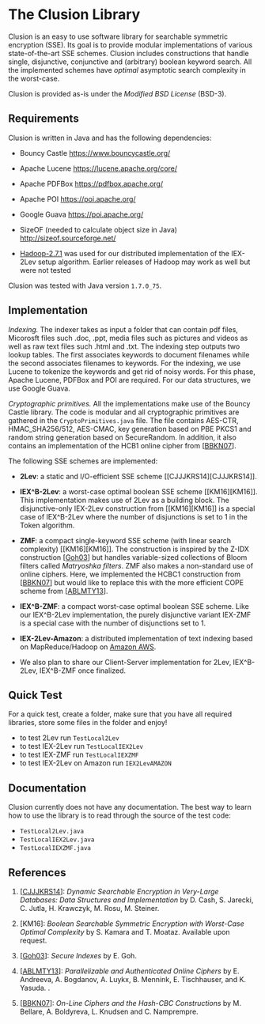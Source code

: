 # The Clusion Library

Clusion is an easy to use software library for searchable symmetric encryption
(SSE). Its goal is to provide modular implementations of various
state-of-the-art SSE schemes. Clusion includes constructions that handle
single, disjunctive, conjunctive and (arbitrary) boolean keyword search.  All
the implemented schemes have *optimal* asymptotic search complexity in the
worst-case.  

Clusion is provided as-is under the *Modified BSD License* (BSD-3). 


## Requirements
Clusion is written in Java and has the following dependencies:

+ Bouncy Castle					https://www.bouncycastle.org/

+ Apache Lucene					https://lucene.apache.org/core/

+ Apache PDFBox					https://pdfbox.apache.org/

+ Apache POI					https://poi.apache.org/

+ Google Guava					https://poi.apache.org/

+ SizeOF (needed to calculate object size in Java)	http://sizeof.sourceforge.net/

+ [Hadoop-2.7.1](http://hadoop.apache.org/releases.htm) was used for our
  distributed implementation of the IEX-2Lev setup algorithm. Earlier releases
 of Hadoop may work as well but were not tested 

Clusion was tested with Java version `1.7.0_75`.


## Implementation

*Indexing.* The indexer takes as input a folder that can contain pdf files,
Micorosft files such .doc, .ppt, media files such as pictures and videos as
well as raw text files such .html and .txt. The indexing step outputs two
lookup tables. The first associates keywords to document filenames while the
second associates filenames to keywords. For the indexing, we use Lucene to
tokenize the keywords and get rid of noisy words.  For this phase, Apache
Lucene, PDFBox and POI are required. For our data structures, we use Google
Guava.

*Cryptographic primitives.* All the implementations make use of the Bouncy
Castle library. The code is modular and all cryptographic primitives are
gathered in the `CryptoPrimitives.java` file.  The file contains AES-CTR,
HMAC_SHA256/512, AES-CMAC, key generation based on PBE PKCS1 and random string
generation based on SecureRandom.  In addition, it also contains an
implementation of the HCB1 online cipher from \[[BBKN07][BBKN07]\]. 



The following SSE schemes are implemented:

+ **2Lev**:  a static and I/O-efficient SSE scheme \[[CJJJKRS14][CJJJKRS14]]\. 

+ **IEX^B-2Lev**: a  worst-case optimal boolean SSE scheme \[[KM16][KM16]\].
  This implementation makes use of 2Lev as a building block.  The
disjunctive-only IEX-2Lev construction from \[[KM16][KM16]\] is a special case
of IEX^B-2Lev where the number of disjunctions is set to 1 in the Token
algorithm.

+ **ZMF**: a compact single-keyword SSE scheme 
  (with linear search complexity) \[[KM16][KM16]\]. The construction is
inspired by  the Z-IDX construction \[[Goh03][Goh03]\] but handles
variable-sized collections of Bloom filters called *Matryoshka filters*. ZMF
also makes a non-standard use of online ciphers.  Here, we implemented the
HCBC1 construction from  \[[BBKN07][BBKN07]\] but would like to replace this
with the more efficient COPE scheme from \[[ABLMTY13][ABLMTY13]\]. 

+ **IEX^B-ZMF**: a compact worst-case optimal boolean SSE scheme. Like our
  IEX^B-2Lev implementation, the purely disjunctive variant IEX-ZMF is a special case with the number of disjunctions set to 1. 

+ **IEX-2Lev-Amazon**: a distributed implementation of text indexing based on MapReduce/Hadoop
on [Amazon AWS](https://aws.amazon.com/fr/). 

+ We also plan to share our Client-Server implementation for 2Lev, IEX^B-2Lev, IEX^B-ZMF once finalized. 

## Quick Test

For a quick test, create a folder, make sure that you have all required
libraries, store some files in the folder and enjoy!

+ to test 2Lev run `TestLocal2Lev`
+ to test IEX-2Lev run `TestLocalIEX2Lev`
+ to test IEX-ZMF run `TestLocalIEXZMF`
+ to test IEX-2Lev on Amazon run `IEX2LevAMAZON`


## Documentation

Clusion currently does not have any documentation. The best way to learn how to
use the library is to read through the source of the test code:

+ `TestLocal2Lev.java`
+ `TestLocalIEX2Lev.java`
+ `TestLocalIEXZMF.java`

## References

1. \[[CJJJKRS14](https://eprint.iacr.org/2014/853.pdf)\]:  *Dynamic Searchable Encryption in Very-Large Databases: Data Structures and Implementation* by D. Cash, S. Jarecki, C. Jutla, H. Krawczyk, M. Rosu, M. Steiner.

2. \[KM16\]:  *Boolean Searchable Symmetric Encryption with Worst-Case Optimal Complexity* by S. Kamara and T. Moataz. Available upon request. 

3. \[[Goh03](https://eprint.iacr.org/2003/216.pdf)\]: *Secure Indexes* by E. Goh. 

4. \[[ABLMTY13](https://eprint.iacr.org/2013/790.pdf)\]: *Parallelizable and
   Authenticated Online Ciphers* by E. Andreeva, A.  Bogdanov, A. Luykx, B.
Mennink, E. Tischhauser, and K. Yasuda. . 

5. \[[BBKN07](https://cseweb.ucsd.edu/~mihir/papers/olc.pdf)\]:  *On-Line
   Ciphers and the Hash-CBC Constructions* by M. Bellare, A. Boldyreva, L.
Knudsen and C. Namprempre.


[CJJKRS14]: https://eprint.iacr.org/2014/853.pdf
[Goh03]: https://eprint.iacr.org/2003/216.pdf
[ABLMTY13]: https://eprint.iacr.org/2013/790.pdf
[BBKN07]: https://cseweb.ucsd.edu/~mihir/papers/olc.pdf
